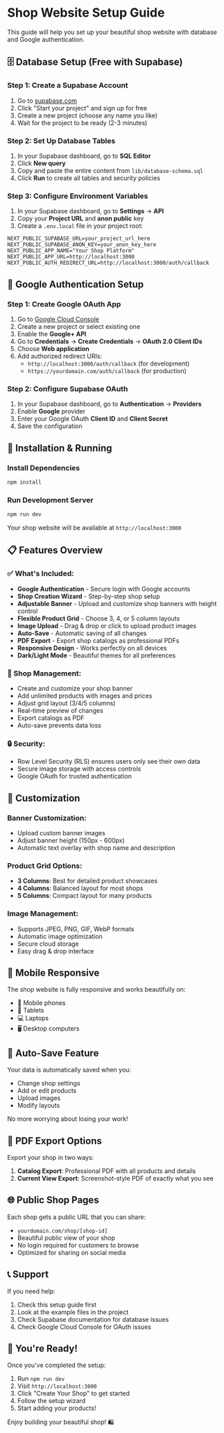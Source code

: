 # Shop Website Setup Guide

This guide will help you set up your beautiful shop website with database and Google authentication.

## 🗄️ Database Setup (Free with Supabase)

### Step 1: Create a Supabase Account
1. Go to [supabase.com](https://supabase.com)
2. Click "Start your project" and sign up for free
3. Create a new project (choose any name you like)
4. Wait for the project to be ready (2-3 minutes)

### Step 2: Set Up Database Tables
1. In your Supabase dashboard, go to **SQL Editor**
2. Click **New query**
3. Copy and paste the entire content from `lib/database-schema.sql`
4. Click **Run** to create all tables and security policies

### Step 3: Configure Environment Variables
1. In your Supabase dashboard, go to **Settings** → **API**
2. Copy your **Project URL** and **anon public** key
3. Create a `.env.local` file in your project root:

```env
NEXT_PUBLIC_SUPABASE_URL=your_project_url_here
NEXT_PUBLIC_SUPABASE_ANON_KEY=your_anon_key_here
NEXT_PUBLIC_APP_NAME="Your Shop Platform"
NEXT_PUBLIC_APP_URL=http://localhost:3000
NEXT_PUBLIC_AUTH_REDIRECT_URL=http://localhost:3000/auth/callback
```

## 🔐 Google Authentication Setup

### Step 1: Create Google OAuth App
1. Go to [Google Cloud Console](https://console.cloud.google.com)
2. Create a new project or select existing one
3. Enable the **Google+ API**
4. Go to **Credentials** → **Create Credentials** → **OAuth 2.0 Client IDs**
5. Choose **Web application**
6. Add authorized redirect URIs:
   - `http://localhost:3000/auth/callback` (for development)
   - `https://yourdomain.com/auth/callback` (for production)

### Step 2: Configure Supabase OAuth
1. In your Supabase dashboard, go to **Authentication** → **Providers**
2. Enable **Google** provider
3. Enter your Google OAuth **Client ID** and **Client Secret**
4. Save the configuration

## 🚀 Installation & Running

### Install Dependencies
```bash
npm install
```

### Run Development Server
```bash
npm run dev
```

Your shop website will be available at `http://localhost:3000`

## 📋 Features Overview

### ✅ What's Included:
- **Google Authentication** - Secure login with Google accounts
- **Shop Creation Wizard** - Step-by-step shop setup
- **Adjustable Banner** - Upload and customize shop banners with height control
- **Flexible Product Grid** - Choose 3, 4, or 5 column layouts
- **Image Upload** - Drag & drop or click to upload product images
- **Auto-Save** - Automatic saving of all changes
- **PDF Export** - Export shop catalogs as professional PDFs
- **Responsive Design** - Works perfectly on all devices
- **Dark/Light Mode** - Beautiful themes for all preferences

### 🏪 Shop Management:
- Create and customize your shop banner
- Add unlimited products with images and prices
- Adjust grid layout (3/4/5 columns)
- Real-time preview of changes
- Export catalogs as PDF
- Auto-save prevents data loss

### 🔒 Security:
- Row Level Security (RLS) ensures users only see their own data
- Secure image storage with access controls
- Google OAuth for trusted authentication

## 🎨 Customization

### Banner Customization:
- Upload custom banner images
- Adjust banner height (150px - 600px)
- Automatic text overlay with shop name and description

### Product Grid Options:
- **3 Columns**: Best for detailed product showcases
- **4 Columns**: Balanced layout for most shops  
- **5 Columns**: Compact layout for many products

### Image Management:
- Supports JPEG, PNG, GIF, WebP formats
- Automatic image optimization
- Secure cloud storage
- Easy drag & drop interface

## 📱 Mobile Responsive

The shop website is fully responsive and works beautifully on:
- 📱 Mobile phones
- 📱 Tablets
- 💻 Laptops
- 🖥️ Desktop computers

## 🔄 Auto-Save Feature

Your data is automatically saved when you:
- Change shop settings
- Add or edit products
- Upload images
- Modify layouts

No more worrying about losing your work!

## 📄 PDF Export Options

Export your shop in two ways:
1. **Catalog Export**: Professional PDF with all products and details
2. **Current View Export**: Screenshot-style PDF of exactly what you see

## 🌐 Public Shop Pages

Each shop gets a public URL that you can share:
- `yourdomain.com/shop/[shop-id]`
- Beautiful public view of your shop
- No login required for customers to browse
- Optimized for sharing on social media

## 📞 Support

If you need help:
1. Check this setup guide first
2. Look at the example files in the project
3. Check Supabase documentation for database issues
4. Check Google Cloud Console for OAuth issues

## 🎉 You're Ready!

Once you've completed the setup:
1. Run `npm run dev`
2. Visit `http://localhost:3000`
3. Click "Create Your Shop" to get started
4. Follow the setup wizard
5. Start adding your products!

Enjoy building your beautiful shop! 🛍️
